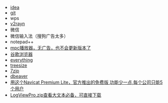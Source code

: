 - [idea](https://www.jetbrains.com.cn/idea/download/other.html)
-  [git](https://git-scm.com/downloads)
- wps
- [v2rayn](https://github.com/2dust/v2rayN)
- 微信
- 微信输入法（搜狗广告太多）
- notepad++
- [mpc播放器，无广告，也不会更新版本了](https://github.com/mpc-hc/mpc-hc/releases/tag/1.7.13)
- [谷歌浏览器](https://www.google.com/intl/zh-CN/chrome/)
- [everything](https://www.voidtools.com/)
- [treesize](https://www.jam-software.com/treesize_free)
- [7zip](https://7-zip.org/download.html)
- [dbeaver](https://dbeaver.io/download/) 
- [用这个Navicat Premium Lite，官方推出的免费版  功能少一点,每个公司只能5个用户](https://www.navicat.com/en/products/navicat-premium-lite)
- [LogViewPro.zip查看大文本必备，可直接下载](https://github.com/user-attachments/files/17613553/LogViewPro.zip)
